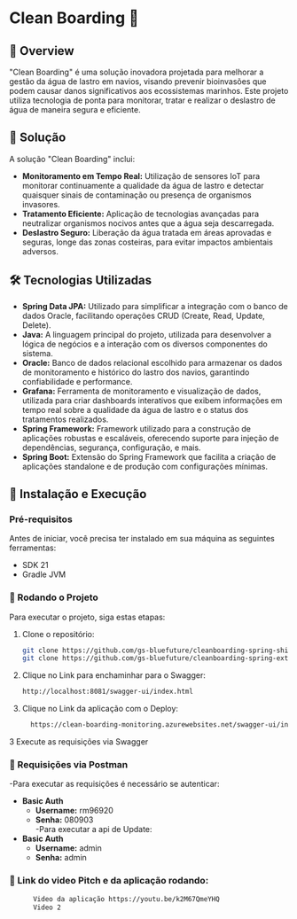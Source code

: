 # Clean Boarding 🚢

## 📌 Overview
"Clean Boarding" é uma solução inovadora projetada para melhorar a gestão da água de lastro em navios, visando prevenir bioinvasões que podem causar danos significativos aos ecossistemas marinhos. Este projeto utiliza tecnologia de ponta para monitorar, tratar e realizar o deslastro de água de maneira segura e eficiente.

## 🚀 Solução
A solução "Clean Boarding" inclui:
- **Monitoramento em Tempo Real:** Utilização de sensores IoT para monitorar continuamente a qualidade da água de lastro e detectar quaisquer sinais de contaminação ou presença de organismos invasores.
- **Tratamento Eficiente:** Aplicação de tecnologias avançadas para neutralizar organismos nocivos antes que a água seja descarregada.
- **Deslastro Seguro:** Liberação da água tratada em áreas aprovadas e seguras, longe das zonas costeiras, para evitar impactos ambientais adversos.

## 🛠 Tecnologias Utilizadas
- **Spring Data JPA:** Utilizado para simplificar a integração com o banco de dados Oracle, facilitando operações CRUD (Create, Read, Update, Delete).
- **Java:** A linguagem principal do projeto, utilizada para desenvolver a lógica de negócios e a interação com os diversos componentes do sistema.
- **Oracle:** Banco de dados relacional escolhido para armazenar os dados de monitoramento e histórico do lastro dos navios, garantindo confiabilidade e performance.
- **Grafana:** Ferramenta de monitoramento e visualização de dados, utilizada para criar dashboards interativos que exibem informações em tempo real sobre a qualidade da água de lastro e o status dos tratamentos realizados.
- **Spring Framework:** Framework utilizado para a construção de aplicações robustas e escaláveis, oferecendo suporte para injeção de dependências, segurança, configuração, e mais.
- **Spring Boot:** Extensão do Spring Framework que facilita a criação de aplicações standalone e de produção com configurações mínimas.

## 🔧 Instalação e Execução

### Pré-requisitos
Antes de iniciar, você precisa ter instalado em sua máquina as seguintes ferramentas:
- SDK 21
- Gradle JVM

### 🚀 Rodando o Projeto
Para executar o projeto, siga estas etapas:

1. Clone o repositório:
   ```bash
   git clone https://github.com/gs-bluefuture/cleanboarding-spring-shipmonitoring.git
   git clone https://github.com/gs-bluefuture/cleanboarding-spring-external-api.git
2. Clique no Link para enchaminhar para o Swagger:
   ```bash 
   http://localhost:8081/swagger-ui/index.html
2. Clique no Link da aplicação com o Deploy:
   ```bash 
     https://clean-boarding-monitoring.azurewebsites.net/swagger-ui/index.html#/ 
3 Execute as requisições via Swagger   
### 🚀 Requisições via Postman
-Para executar as requisições é necessário se autenticar:
- **Basic Auth**
  - **Username:** rm96920
  - **Senha:** 080903  
-Para executar a api de Update:
- **Basic Auth**
  - **Username:** admin
  - **Senha:** admin
### 🚀 Link do video Pitch e da aplicação rodando:
   ```bash
         Video da aplicação https://youtu.be/k2M67QmeYHQ
         Video 2



  
